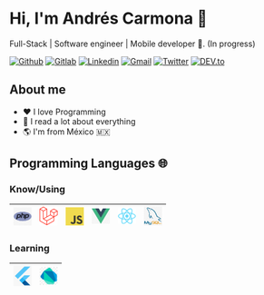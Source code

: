 # Hi, I'm Andrés Carmona :robot:

Full-Stack | Software engineer | Mobile developer :rocket:. (In progress)

[![Github](https://img.shields.io/badge/-Github-000?style=flat&logo=Github&logoColor=white)](https://github.com/andresgcarmona)
[![Gitlab ](https://img.shields.io/badge/-Gitlab-292961?style=flat&logo=Gitlab&logoColor=white)](https://gitlab.com/andres_gcarmona)
[![Linkedin](https://img.shields.io/badge/-LinkedIn-blue?style=flat&logo=Linkedin&logoColor=white)](https://www.linkedin.com/in/andres-carmona-yepez-4172a127/)
[![Gmail](https://img.shields.io/badge/-Gmail-c14438?style=flat&logo=Gmail&logoColor=white)](mailto:ing.andres.carmona@gmail.com)
[![Twitter](https://img.shields.io/badge/-Twitter-0078D4?style=flat&logo=Twitter&logoColor=white)](https://twitter.com/andres_gcarmona)
[![DEV.to](https://img.shields.io/badge/-andres__gcarmona-0a0a0a?style=flat&logo=dev.to&logoColor=white)](https://dev.to/andres_gcarmona)

## About me

- :heart: I love Programming
- :book: I read a lot about everything
- :earth_americas: I'm from México :mexico:
  
## Programming Languages 🌐

### Know/Using

| [<img src="https://raw.githubusercontent.com/andresgcarmona/andresgcarmona/master/assets/php.png" alt="go logo" width="32">](https://php.net/)  | [<img src="https://raw.githubusercontent.com/andresgcarmona/andresgcarmona/master/assets/laravel.png" alt="laravel logo" width="32">](https://laravel.com/) |  [<img src="https://raw.githubusercontent.com/andresgcarmona/andresgcarmona/master/assets/javascript.png" alt="js logo" width="32">](https://developer.mozilla.org/en-US/docs/Web/JavaScript) | [<img src="https://raw.githubusercontent.com/andresgcarmona/andresgcarmona/master/assets/vue.jpg" alt="vuejs logo" width="32">](https://vuejs.org/) | [<img src="https://raw.githubusercontent.com/andresgcarmona/andresgcarmona/master/assets/react.png" alt="reactjs logo" width="32">](https://reactjs.org/) | [<img src="https://raw.githubusercontent.com/andresgcarmona/andresgcarmona/master/assets/mysql.png" alt="mysql logo" width="32">](https://www.mysql.com/)
|---|---|---|---|---|---|


### Learning

| [<img src="https://raw.githubusercontent.com/andresgcarmona/andresgcarmona/master/assets/flutter.png" alt="flutter_logo" width="32">](http://flutter.dev/) | [<img src="https://raw.githubusercontent.com/andresgcarmona/andresgcarmona/master/assets/dart.png" alt="dart_logo" width="32">](https://dart.dev/)
|---|---|